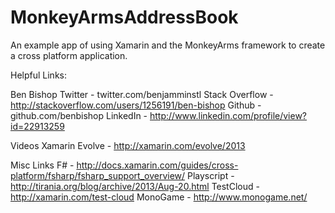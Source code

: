 MonkeyArmsAddressBook
=====================

An example app of using Xamarin and the MonkeyArms framework to create a cross platform application.


Helpful Links:

Ben Bishop
Twitter - twitter.com/benjamminstl
Stack Overflow - http://stackoverflow.com/users/1256191/ben-bishop 
Github - github.com/benbishop
LinkedIn - http://www.linkedin.com/profile/view?id=22913259

Videos
Xamarin Evolve - http://xamarin.com/evolve/2013

Misc Links
F# - http://docs.xamarin.com/guides/cross-platform/fsharp/fsharp_support_overview/
Playscript - http://tirania.org/blog/archive/2013/Aug-20.html
TestCloud - http://xamarin.com/test-cloud
MonoGame - http://www.monogame.net/
